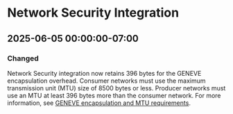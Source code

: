 # Network Security Integration

## 2025-06-05 00:00:00-07:00

### Changed

Network Security integration now retains 396 bytes for the GENEVE encapsulation overhead. Consumer networks must use the maximum transmission unit (MTU) size of 8500 bytes or less. Producer networks must use an MTU at least 396 bytes more than the consumer network. For more information, see [GENEVE encapsulation and MTU requirements](https://cloud.google.com/network-security-integration/docs/understand-geneve#geneve-mtu).